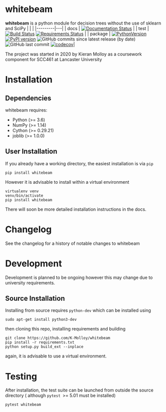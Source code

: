 # whitebeam

**whitebeam** is a python module for decision trees without the use of sklearn and SciPy
| | |
|---------|---|
| docs    | [![Documentation Status](https://readthedocs.org/projects/whitebeam/badge/?version=latest)](https://whitebeam.readthedocs.io/en/latest/?badge=latest) |
| test    | [![Build Status](https://travis-ci.com/K-Molloy/whitebeam.svg?branch=main)](https://travis-ci.com/K-Molloy/whitebeam) [![Requirements Status](https://requires.io/github/K-Molloy/whitebeam/requirements.svg?branch=main)](https://requires.io/github/K-Molloy/whitebeam/requirements/?branch=main)  |
| package | [![PythonVersion](https://img.shields.io/badge/python-3.6%20%7C%203.7%20%7C%203.8-blue)](https://img.shields.io/badge/python-3.6%20%7C%203.7%20%7C%203.8-blue)  [![PyPI version](https://badge.fury.io/py/Whitebeam.svg)](https://badge.fury.io/py/Whitebeam) ![GitHub commits since latest release (by date)](https://img.shields.io/github/commits-since/K-Molloy/whitebeam/latest) ![GitHub last commit](https://img.shields.io/github/last-commit/K-Molloy/whitebeam) [![codecov](https://codecov.io/gh/K-Molloy/whitebeam/branch/main/graph/badge.svg?token=KQDZUPH74N)](https://codecov.io/gh/K-Molloy/whitebeam)|



The project was started in 2020 by Kieran Molloy as a coursework component for SCC461 at Lancaster University

# Installation

## Dependencies

whitebeam requires:

- Python (>= 3.6)
- NumPy (>= 1.14)
- Cython (>= 0.29.21)
- joblib (>= 1.0.0)

## User Installation

If you already have a working directory, the easiest installation is via `pip`

```
pip install whitebeam
```

However it is advisable to install within a virtual environment

```
virtualenv venv
venv/bin/activate
pip install whitebeam
```

There will soon be more detailed installation instructions in the docs.

# Changelog

See the changelog for a history of notable changes to whitebeam

# Development

Development is planned to be ongoing however this may change due to university requirements.

## Source Installation

Installing from source requires `python-dev` which can be installed using 
```
sudo apt-get install python3-dev
```
then cloning this repo, installing requirements and building
```
git clone https://github.com/K-Molloy/whitebeam
pip install -r requirements.txt
python setup.py build_ext --inplace
```
again, it is advisable to use a virtual environment.

# Testing
After installation, the test suite can be launched from outside the source directory ( although `pytest `>= 5.01 must be installed)
```
pytest whitebeam 
```
